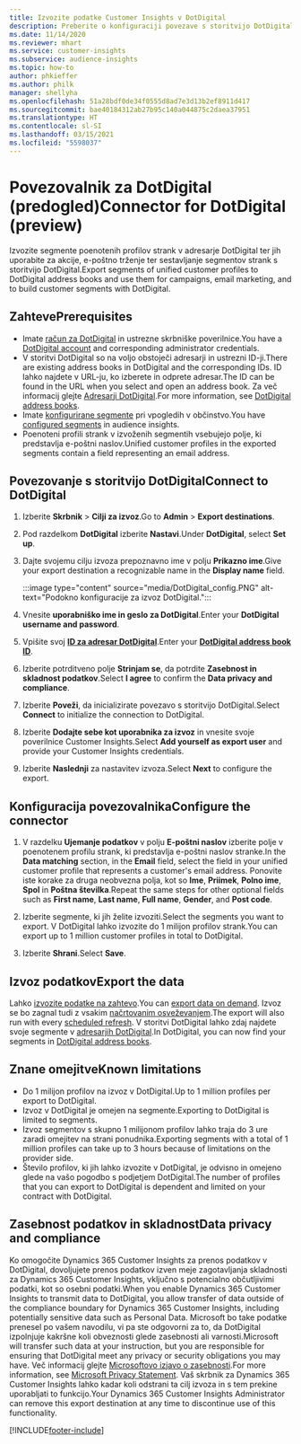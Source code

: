 ```yaml
---
title: Izvozite podatke Customer Insights v DotDigital
description: Preberite o konfiguraciji povezave s storitvijo DotDigital.
ms.date: 11/14/2020
ms.reviewer: mhart
ms.service: customer-insights
ms.subservice: audience-insights
ms.topic: how-to
author: phkieffer
ms.author: philk
manager: shellyha
ms.openlocfilehash: 51a28bdf0de34f0555d8ad7e3d13b2ef8911d417
ms.sourcegitcommit: bae40184312ab27b95c140a044875c2daea37951
ms.translationtype: HT
ms.contentlocale: sl-SI
ms.lasthandoff: 03/15/2021
ms.locfileid: "5598037"
---
```

# <a name="connector-for-dotdigital-preview"></a><span data-ttu-id="e67d4-103">Povezovalnik za DotDigital (predogled)</span><span class="sxs-lookup"><span data-stu-id="e67d4-103">Connector for DotDigital (preview)</span></span>

<span data-ttu-id="e67d4-104">Izvozite segmente poenotenih profilov strank v adresarje DotDigital ter jih uporabite za akcije, e-poštno trženje ter sestavljanje segmentov strank s storitvijo DotDigital.</span><span class="sxs-lookup"><span data-stu-id="e67d4-104">Export segments of unified customer profiles to DotDigital address books and use them for campaigns, email marketing, and to build customer segments with DotDigital.</span></span> 

## <a name="prerequisites"></a><span data-ttu-id="e67d4-105">Zahteve</span><span class="sxs-lookup"><span data-stu-id="e67d4-105">Prerequisites</span></span>

-   <span data-ttu-id="e67d4-106">Imate [račun za DotDigital](https://dotdigital.com/) in ustrezne skrbniške poverilnice.</span><span class="sxs-lookup"><span data-stu-id="e67d4-106">You have a [DotDigital account](https://dotdigital.com/) and corresponding administrator credentials.</span></span>
-   <span data-ttu-id="e67d4-107">V storitvi DotDigital so na voljo obstoječi adresarji in ustrezni ID-ji.</span><span class="sxs-lookup"><span data-stu-id="e67d4-107">There are existing address books in DotDigital and the corresponding IDs.</span></span> <span data-ttu-id="e67d4-108">ID lahko najdete v URL-ju, ko izberete in odprete adresar.</span><span class="sxs-lookup"><span data-stu-id="e67d4-108">The ID can be found in the URL when you select and open an address book.</span></span> <span data-ttu-id="e67d4-109">Za več informacij glejte [Adresarji DotDigital](https://support.dotdigital.com/hc/articles/212211968-Creating-an-address-book).</span><span class="sxs-lookup"><span data-stu-id="e67d4-109">For more information, see [DotDigital address books](https://support.dotdigital.com/hc/articles/212211968-Creating-an-address-book).</span></span>
-   <span data-ttu-id="e67d4-110">Imate [konfigurirane segmente](segments.md) pri vpogledih v občinstvo.</span><span class="sxs-lookup"><span data-stu-id="e67d4-110">You have [configured segments](segments.md) in audience insights.</span></span>
-   <span data-ttu-id="e67d4-111">Poenoteni profili strank v izvoženih segmentih vsebujejo polje, ki predstavlja e-poštni naslov.</span><span class="sxs-lookup"><span data-stu-id="e67d4-111">Unified customer profiles in the exported segments contain a field representing an email address.</span></span>

## <a name="connect-to-dotdigital"></a><span data-ttu-id="e67d4-112">Povezovanje s storitvijo DotDigital</span><span class="sxs-lookup"><span data-stu-id="e67d4-112">Connect to DotDigital</span></span>

1. <span data-ttu-id="e67d4-113">Izberite **Skrbnik** > **Cilji za izvoz**.</span><span class="sxs-lookup"><span data-stu-id="e67d4-113">Go to **Admin** > **Export destinations**.</span></span>

1. <span data-ttu-id="e67d4-114">Pod razdelkom **DotDigital** izberite **Nastavi**.</span><span class="sxs-lookup"><span data-stu-id="e67d4-114">Under **DotDigital**, select **Set up**.</span></span>

1. <span data-ttu-id="e67d4-115">Dajte svojemu cilju izvoza prepoznavno ime v polju **Prikazno ime**.</span><span class="sxs-lookup"><span data-stu-id="e67d4-115">Give your export destination a recognizable name in the **Display name** field.</span></span>

   :::image type="content" source="media/DotDigital_config.PNG" alt-text="Podokno konfiguracije za izvoz DotDigital.":::

1. <span data-ttu-id="e67d4-117">Vnesite **uporabniško ime in geslo za DotDigital**.</span><span class="sxs-lookup"><span data-stu-id="e67d4-117">Enter your **DotDigital username and password**.</span></span>

1. <span data-ttu-id="e67d4-118">Vpišite svoj **[ID za adresar DotDigital](https://support.dotdigital.com/hc/articles/212211968-Creating-an-address-book)**.</span><span class="sxs-lookup"><span data-stu-id="e67d4-118">Enter your **[DotDigital address book ID](https://support.dotdigital.com/hc/articles/212211968-Creating-an-address-book)**.</span></span>

1. <span data-ttu-id="e67d4-119">Izberite potrditveno polje **Strinjam se**, da potrdite **Zasebnost in skladnost podatkov**.</span><span class="sxs-lookup"><span data-stu-id="e67d4-119">Select **I agree** to confirm the **Data privacy and compliance**.</span></span>

1. <span data-ttu-id="e67d4-120">Izberite **Poveži**, da inicializirate povezavo s storitvijo DotDigital.</span><span class="sxs-lookup"><span data-stu-id="e67d4-120">Select **Connect** to initialize the connection to DotDigital.</span></span>

1. <span data-ttu-id="e67d4-121">Izberite **Dodajte sebe kot uporabnika za izvoz** in vnesite svoje poverilnice Customer Insights.</span><span class="sxs-lookup"><span data-stu-id="e67d4-121">Select **Add yourself as export user** and provide your Customer Insights credentials.</span></span>

1. <span data-ttu-id="e67d4-122">Izberite **Naslednji** za nastavitev izvoza.</span><span class="sxs-lookup"><span data-stu-id="e67d4-122">Select **Next** to configure the export.</span></span>

## <a name="configure-the-connector"></a><span data-ttu-id="e67d4-123">Konfiguracija povezovalnika</span><span class="sxs-lookup"><span data-stu-id="e67d4-123">Configure the connector</span></span>

1. <span data-ttu-id="e67d4-124">V razdelku **Ujemanje podatkov** v polju **E-poštni naslov** izberite polje v poenotenem profilu strank, ki predstavlja e-poštni naslov stranke.</span><span class="sxs-lookup"><span data-stu-id="e67d4-124">In the **Data matching** section, in the **Email** field, select the field in your unified customer profile that represents a customer's email address.</span></span> <span data-ttu-id="e67d4-125">Ponovite iste korake za druga neobvezna polja, kot so **Ime**, **Priimek**, **Polno ime**, **Spol** in **Poštna številka**.</span><span class="sxs-lookup"><span data-stu-id="e67d4-125">Repeat the same steps for other optional fields such as **First name**, **Last name**, **Full name**, **Gender**, and **Post code**.</span></span>

1. <span data-ttu-id="e67d4-126">Izberite segmente, ki jih želite izvoziti.</span><span class="sxs-lookup"><span data-stu-id="e67d4-126">Select the segments you want to export.</span></span> <span data-ttu-id="e67d4-127">V DotDigital lahko izvozite do 1 milijon profilov strank.</span><span class="sxs-lookup"><span data-stu-id="e67d4-127">You can export up to 1 million customer profiles in total to DotDigital.</span></span>

1. <span data-ttu-id="e67d4-128">Izberite **Shrani**.</span><span class="sxs-lookup"><span data-stu-id="e67d4-128">Select **Save**.</span></span>

## <a name="export-the-data"></a><span data-ttu-id="e67d4-129">Izvoz podatkov</span><span class="sxs-lookup"><span data-stu-id="e67d4-129">Export the data</span></span>

<span data-ttu-id="e67d4-130">Lahko [izvozite podatke na zahtevo](export-destinations.md).</span><span class="sxs-lookup"><span data-stu-id="e67d4-130">You can [export data on demand](export-destinations.md).</span></span> <span data-ttu-id="e67d4-131">Izvoz se bo zagnal tudi z vsakim [načrtovanim osveževanjem](system.md#schedule-tab).</span><span class="sxs-lookup"><span data-stu-id="e67d4-131">The export will also run with every [scheduled refresh](system.md#schedule-tab).</span></span> <span data-ttu-id="e67d4-132">V storitvi DotDigital lahko zdaj najdete svoje segmente v [adresarjih DotDigital](https://support.dotdigital.com/hc/articles/212211968-Creating-an-address-book).</span><span class="sxs-lookup"><span data-stu-id="e67d4-132">In DotDigital, you can now find your segments in [DotDigital address books](https://support.dotdigital.com/hc/articles/212211968-Creating-an-address-book).</span></span>

## <a name="known-limitations"></a><span data-ttu-id="e67d4-133">Znane omejitve</span><span class="sxs-lookup"><span data-stu-id="e67d4-133">Known limitations</span></span>

- <span data-ttu-id="e67d4-134">Do 1 milijon profilov na izvoz v DotDigital.</span><span class="sxs-lookup"><span data-stu-id="e67d4-134">Up to 1 million profiles per export to DotDigital.</span></span>
- <span data-ttu-id="e67d4-135">Izvoz v DotDigital je omejen na segmente.</span><span class="sxs-lookup"><span data-stu-id="e67d4-135">Exporting to DotDigital is limited to segments.</span></span>
- <span data-ttu-id="e67d4-136">Izvoz segmentov s skupno 1 milijonom profilov lahko traja do 3 ure zaradi omejitev na strani ponudnika.</span><span class="sxs-lookup"><span data-stu-id="e67d4-136">Exporting segments with a total of 1 million profiles can take up to 3 hours because of limitations on the provider side.</span></span> 
- <span data-ttu-id="e67d4-137">Število profilov, ki jih lahko izvozite v DotDigital, je odvisno in omejeno glede na vašo pogodbo s podjetjem DotDigital.</span><span class="sxs-lookup"><span data-stu-id="e67d4-137">The number of profiles that you can export to DotDigital is dependent and limited on your contract with DotDigital.</span></span>

## <a name="data-privacy-and-compliance"></a><span data-ttu-id="e67d4-138">Zasebnost podatkov in skladnost</span><span class="sxs-lookup"><span data-stu-id="e67d4-138">Data privacy and compliance</span></span>

<span data-ttu-id="e67d4-139">Ko omogočite Dynamics 365 Customer Insights za prenos podatkov v DotDigital, dovoljujete prenos podatkov izven meje zagotavljanja skladnosti za Dynamics 365 Customer Insights, vključno s potencialno občutljivimi podatki, kot so osebni podatki.</span><span class="sxs-lookup"><span data-stu-id="e67d4-139">When you enable Dynamics 365 Customer Insights to transmit data to DotDigital, you allow transfer of data outside of the compliance boundary for Dynamics 365 Customer Insights, including potentially sensitive data such as Personal Data.</span></span> <span data-ttu-id="e67d4-140">Microsoft bo take podatke prenesel po vašem navodilu, vi pa ste odgovorni za to, da DotDigital izpolnjuje kakršne koli obveznosti glede zasebnosti ali varnosti.</span><span class="sxs-lookup"><span data-stu-id="e67d4-140">Microsoft will transfer such data at your instruction, but you are responsible for ensuring that DotDigital meet any privacy or security obligations you may have.</span></span> <span data-ttu-id="e67d4-141">Več informacij glejte [Microsoftovo izjavo o zasebnosti](https://go.microsoft.com/fwlink/?linkid=396732).</span><span class="sxs-lookup"><span data-stu-id="e67d4-141">For more information, see [Microsoft Privacy Statement](https://go.microsoft.com/fwlink/?linkid=396732).</span></span>
<span data-ttu-id="e67d4-142">Vaš skrbnik za Dynamics 365 Customer Insights lahko kadar koli odstrani ta cilj izvoza in s tem prekine uporabljati to funkcijo.</span><span class="sxs-lookup"><span data-stu-id="e67d4-142">Your Dynamics 365 Customer Insights Administrator can remove this export destination at any time to discontinue use of this functionality.</span></span>


[!INCLUDE[footer-include](../includes/footer-banner.md)]
